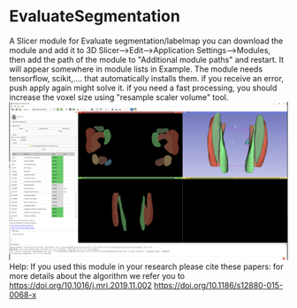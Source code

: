 # EvaluateSegmentation
A Slicer module for Evaluate segmentation/labelmap
you can download the module and add it to 3D Slicer-->Edit-->Application Settings-->Modules, then add the path of the module to "Additional module paths" and restart. It will appear somewhere in module lists in Example.
The module needs tensorflow, scikit,.... that automatically installs them. if you receive an error, push apply again might solve it.
if you need a fast processing, you should increase the voxel size using "resample scaler volume" tool.
![Alt text](Screenshot1.jpg?raw=true "Using Slicer for label evaluation")
Help:
If you used this module in your research please cite these papers:
for more details about the algorithm we refer you to 
https://doi.org/10.1016/j.mri.2019.11.002 
https://doi.org/10.1186/s12880-015-0068-x

